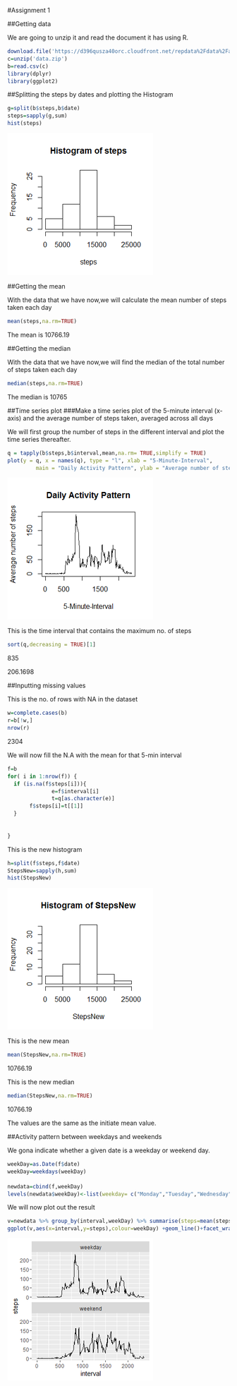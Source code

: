 #Assignment 1

##Getting data

We are going to unzip it and read the document it has using R.
```r
download.file('https://d396qusza40orc.cloudfront.net/repdata%2Fdata%2Factivity.zip','data.zip')
c=unzip('data.zip')
b=read.csv(c)
library(dplyr)
library(ggplot2)

```

##Splitting the steps by dates and plotting the Histogram


```r
g=split(b$steps,b$date)
steps=sapply(g,sum)
hist(steps)
```
![Histogram](/plot1.png)

##Getting the mean

With the data that we have now,we will calculate the mean number of steps taken each day
```r
mean(steps,na.rm=TRUE)
```
The mean is 10766.19


##Getting the median

With the data that we have now,we will find the median of the total number of steps taken each day
```r
median(steps,na.rm=TRUE)
```
The median is 10765

##Time series plot
###Make a time series plot of the 5-minute interval (x-axis) and the average number of steps taken, averaged across all days

We will first group the number of steps in the different interval and plot the time series thereafter.
```r
q = tapply(b$steps,b$interval,mean,na.rm= TRUE,simplify = TRUE)
plot(y = q, x = names(q), type = "l", xlab = "5-Minute-Interval", 
         main = "Daily Activity Pattern", ylab = "Average number of steps")
```
![TS plot](/plot2.png)


This is the time interval that contains the maximum no. of steps
```r
sort(q,decreasing = TRUE)[1]
```
835

206.1698

##Inputting missing values

This is the no. of rows with NA in the dataset
```r
w=complete.cases(b)
r=b[!w,]
nrow(r)
```
2304


We will now fill the N.A with the mean for that 5-min interval
```r
f=b
for( i in 1:nrow(f)) {
  if (is.na(f$steps[i])){
              e=f$interval[i]  
              t=q[as.character(e)]
       f$steps[i]=t[[1]]
  }
  
  
}
```

This is the new histogram
```r
h=split(f$steps,f$date)
StepsNew=sapply(h,sum)
hist(StepsNew)
```
![New Histogram](/plot3.png)

This is the new mean
```r
mean(StepsNew,na.rm=TRUE)
```
10766.19

This is the new median
```r
median(StepsNew,na.rm=TRUE)
```
10766.19

The values are the same as the initiate mean value.

##Activity pattern between weekdays and weekends

We gona indicate whether a given date is a weekday or weekend day.
```r
weekDay=as.Date(f$date)
weekDay=weekdays(weekDay)

newdata=cbind(f,weekDay)
levels(newdata$weekDay)<-list(weekday= c("Monday","Tuesday","Wednesday","Thursday","Friday"), weekend=c("Saturday","Sunday"))
```
We will now plot out the result
```r
v=newdata %>% group_by(interval,weekDay) %>% summarise(steps=mean(steps))
ggplot(v,aes(x=interval,y=steps),colour=weekDay) +geom_line()+facet_wrap(~weekDay, ncol = 1, nrow=2)
```
![Final Plot](/plot4.png)
